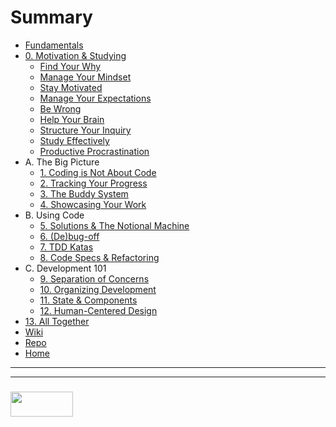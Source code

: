 # Summary

* [Fundamentals](README.md)   
* [0. Motivation & Studying](./00-motivation-studying/README.md)
  * [Find Your Why](./00-motivation-studying/0-find-your-why.md)
  * [Manage Your Mindset](./00-motivation-studying/1-manage-your-mindset.md)
  * [Stay Motivated](./00-motivation-studying/2-stay-motivated.md)
  * [Manage Your Expectations](./00-motivation-studying/3-manage-your-expectations.md)
  * [Be Wrong](./00-motivation-studying/4-be-wrong.md)
  * [Help Your Brain](./00-motivation-studying/5-help-your-brain.md)
  * [Structure Your Inquiry](./00-motivation-studying/6-structure-your-inquiry.md)
  * [Study Effectively](./00-motivation-studying/7-study-effectively.md)
  * [Productive Procrastination](./00-motivation-studying/8-productive-procrastination.md)
* A. The Big Picture
  * [1. Coding is Not About Code](./01-coding-is-not-about-code/README.md)
  * [2. Tracking Your Progress](./02-github-projects/README.md)
  * [3. The Buddy System](./03-the-buddy-system/README.md)
  * [4. Showcasing Your Work](./04-js-30-gallery/README.md)
* B. Using Code
  * [5. Solutions & The Notional Machine](./05-codewars-gallery/README.md)
  * [6. (De)bug-off](./06-de-bug-off/README.md)
  * [7. TDD Katas](./07-tdd-katas/README.md)
  * [8. Code Specs & Refactoring](./08-code-specs-refactoring/README.md)
* C. Development 101
  * [9. Separation of Concerns](./09-clean-calc/README.md)
  * [10. Organizing Development](./10-organizing-development/README.md)
  * [11. State & Components](./11-state-components/README.md)
  * [12. Human-Centered Design](./12-human-centered-design/README.md)
* [13. All Together](./13-all-together/README.md)
* [Wiki](https://github.com/elewa-academy/General-Resources/wiki)
* [Repo](https://github.com/elewa-academy/Fundamentals/tree/master)
* [Home](https://elewa-academy.github.io)


___
___
### <a href="http://elewa.education/blog" target="_blank"><img src="https://user-images.githubusercontent.com/18554853/34921062-506450ae-f97d-11e7-875f-6feeb26ad72d.png" width="100" height="40"/></a>